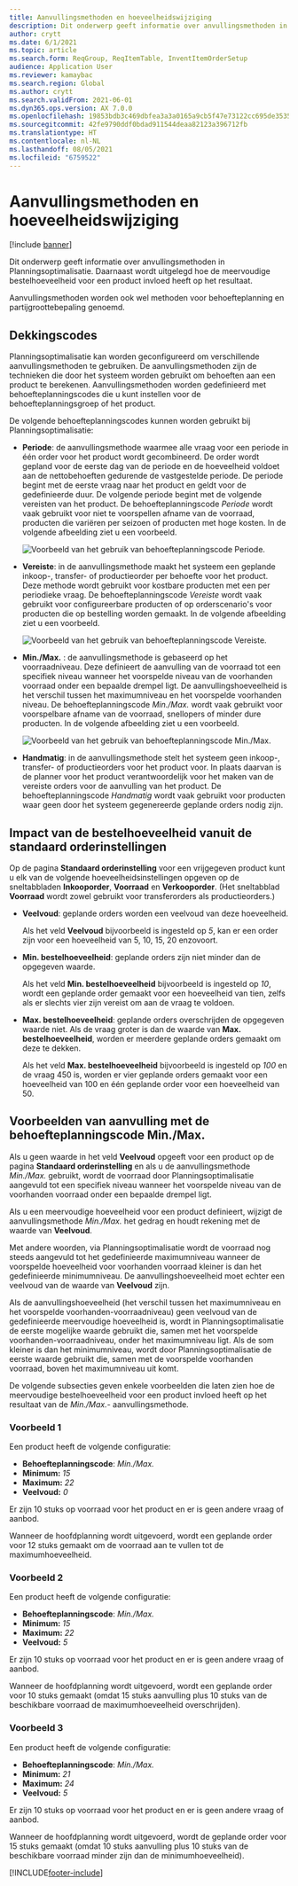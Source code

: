 ```yaml
---
title: Aanvullingsmethoden en hoeveelheidswijziging
description: Dit onderwerp geeft informatie over anvullingsmethoden in Planningsoptimalisatie. Daarnaast wordt uitgelegd hoe de meervoudige bestelhoeveelheid voor een product invloed heeft op het resultaat.
author: crytt
ms.date: 6/1/2021
ms.topic: article
ms.search.form: ReqGroup, ReqItemTable, InventItemOrderSetup
audience: Application User
ms.reviewer: kamaybac
ms.search.region: Global
ms.author: crytt
ms.search.validFrom: 2021-06-01
ms.dyn365.ops.version: AX 7.0.0
ms.openlocfilehash: 19853bdb3c469dbfea3a3a0165a9cb5f47e73122cc695de3535a58f6e65e7933
ms.sourcegitcommit: 42fe9790ddf0bdad911544deaa82123a396712fb
ms.translationtype: HT
ms.contentlocale: nl-NL
ms.lasthandoff: 08/05/2021
ms.locfileid: "6759522"
---
```

# <a name="replenishment-methods-and-quantity-modification"></a>Aanvullingsmethoden en hoeveelheidswijziging

[!include [banner](../../includes/banner.md)]

Dit onderwerp geeft informatie over anvullingsmethoden in Planningsoptimalisatie. Daarnaast wordt uitgelegd hoe de meervoudige bestelhoeveelheid voor een product invloed heeft op het resultaat.

Aanvullingsmethoden worden ook wel methoden voor behoefteplanning en partijgroottebepaling genoemd.

## <a name="coverage-codes"></a>Dekkingscodes

Planningsoptimalisatie kan worden geconfigureerd om verschillende aanvullingsmethoden te gebruiken. De aanvullingsmethoden zijn de technieken die door het systeem worden gebruikt om behoeften aan een product te berekenen. Aanvullingsmethoden worden gedefinieerd met behoefteplanningscodes die u kunt instellen voor de behoefteplanningsgroep of het product.

De volgende behoefteplanningscodes kunnen worden gebruikt bij Planningsoptimalisatie:

- **Periode**: de aanvullingsmethode waarmee alle vraag voor een periode in één order voor het product wordt gecombineerd. De order wordt gepland voor de eerste dag van de periode en de hoeveelheid voldoet aan de nettobehoeften gedurende de vastgestelde periode. De periode begint met de eerste vraag naar het product en geldt voor de gedefinieerde duur. De volgende periode begint met de volgende vereisten van het product. De behoefteplanningscode *Periode* wordt vaak gebruikt voor niet te voorspellen afname van de voorraad, producten die variëren per seizoen of producten met hoge kosten. In de volgende afbeelding ziet u een voorbeeld.

    ![Voorbeeld van het gebruik van behoefteplanningscode Periode.](./media/coverage-code-period.png "Voorbeeld van het gebruik van behoefteplanningscode Periode")

- **Vereiste**: in de aanvullingsmethode maakt het systeem een geplande inkoop-, transfer- of productieorder per behoefte voor het product. Deze methode wordt gebruikt voor kostbare producten met een per periodieke vraag. De behoefteplanningscode *Vereiste* wordt vaak gebruikt voor configureerbare producten of op orderscenario's voor producten die op bestelling worden gemaakt. In de volgende afbeelding ziet u een voorbeeld.

    ![Voorbeeld van het gebruik van behoefteplanningscode Vereiste.](./media/coverage-code-requirement.png "Voorbeeld van het gebruik van behoefteplanningscode Vereiste")

- **Min./Max.** : de aanvullingsmethode is gebaseerd op het voorraadniveau. Deze definieert de aanvulling van de voorraad tot een specifiek niveau wanneer het voorspelde niveau van de voorhanden voorraad onder een bepaalde drempel ligt. De aanvullingshoeveelheid is het verschil tussen het maximumniveau en het voorspelde voorhanden niveau. De behoefteplanningscode *Min./Max.* wordt vaak gebruikt voor voorspelbare afname van de voorraad, snellopers of minder dure producten. In de volgende afbeelding ziet u een voorbeeld.

    ![Voorbeeld van het gebruik van behoefteplanningscode Min./Max.](./media/coverage-code-min-max.png "Voorbeeld van het gebruik van behoefteplanningscode Min./Max.")

- **Handmatig**: in de aanvullingsmethode stelt het systeem geen inkoop-, transfer- of productieorders voor het product voor. In plaats daarvan is de planner voor het product verantwoordelijk voor het maken van de vereiste orders voor de aanvulling van het product. De behoefteplanningscode *Handmatig* wordt vaak gebruikt voor producten waar geen door het systeem gegenereerde geplande orders nodig zijn.

## <a name="impact-of-the-order-quantity-from-default-order-settings"></a>Impact van de bestelhoeveelheid vanuit de standaard orderinstellingen

Op de pagina **Standaard orderinstelling** voor een vrijgegeven product kunt u elk van de volgende hoeveelheidsinstellingen opgeven op de sneltabbladen **Inkooporder**, **Voorraad** en **Verkooporder**. (Het sneltabblad **Voorraad** wordt zowel gebruikt voor transferorders als productieorders.)

- **Veelvoud**: geplande orders worden een veelvoud van deze hoeveelheid.

    Als het veld **Veelvoud** bijvoorbeeld is ingesteld op *5*, kan er een order zijn voor een hoeveelheid van 5, 10, 15, 20 enzovoort.

- **Min. bestelhoeveelheid**: geplande orders zijn niet minder dan de opgegeven waarde.

    Als het veld **Min. bestelhoeveelheid** bijvoorbeeld is ingesteld op *10*, wordt een geplande order gemaakt voor een hoeveelheid van tien, zelfs als er slechts vier zijn vereist om aan de vraag te voldoen.

- **Max. bestelhoeveelheid**: geplande orders overschrijden de opgegeven waarde niet. Als de vraag groter is dan de waarde van **Max. bestelhoeveelheid**, worden er meerdere geplande orders gemaakt om deze te dekken.

    Als het veld **Max. bestelhoeveelheid** bijvoorbeeld is ingesteld op *100* en de vraag 450 is, worden er vier geplande orders gemaakt voor een hoeveelheid van 100 en één geplande order voor een hoeveelheid van 50.

## <a name="examples-of-replenishment-that-use-the-minmax-coverage-code"></a>Voorbeelden van aanvulling met de behoefteplanningscode Min./Max.

Als u geen waarde in het veld **Veelvoud** opgeeft voor een product op de pagina **Standaard orderinstelling** en als u de aanvullingsmethode *Min./Max.* gebruikt, wordt de voorraad door Planningsoptimalisatie aangevuld tot een specifiek niveau wanneer het voorspelde niveau van de voorhanden voorraad onder een bepaalde drempel ligt.

Als u een meervoudige hoeveelheid voor een product definieert, wijzigt de aanvullingsmethode *Min./Max.* het gedrag en houdt rekening met de waarde van **Veelvoud**.

Met andere woorden, via Planningsoptimalisatie wordt de voorraad nog steeds aangevuld tot het gedefinieerde maximumniveau wanneer de voorspelde hoeveelheid voor voorhanden voorraad kleiner is dan het gedefinieerde minimumniveau. De aanvullingshoeveelheid moet echter een veelvoud van de waarde van **Veelvoud** zijn.

Als de aanvullingshoeveelheid (het verschil tussen het maximumniveau en het voorspelde voorhanden-voorraadniveau) geen veelvoud van de gedefinieerde meervoudige hoeveelheid is, wordt in Planningsoptimalisatie de eerste mogelijke waarde gebruikt die, samen met het voorspelde voorhanden-voorraadniveau, onder het maximumniveau ligt. Als de som kleiner is dan het minimumniveau, wordt door Planningsoptimalisatie de eerste waarde gebruikt die, samen met de voorspelde voorhanden voorraad, boven het maximumniveau uit komt.

De volgende subsecties geven enkele voorbeelden die laten zien hoe de meervoudige bestelhoeveelheid voor een product invloed heeft op het resultaat van de *Min./Max.*- aanvullingsmethode.

### <a name="example-1"></a>Voorbeeld 1

Een product heeft de volgende configuratie:

- **Behoefteplanningscode**: *Min./Max.*
- **Minimum:** *15*
- **Maximum:** *22*
- **Veelvoud:** *0*

Er zijn 10 stuks op voorraad voor het product en er is geen andere vraag of aanbod.

Wanneer de hoofdplanning wordt uitgevoerd, wordt een geplande order voor 12 stuks gemaakt om de voorraad aan te vullen tot de maximumhoeveelheid.

### <a name="example-2"></a>Voorbeeld 2

Een product heeft de volgende configuratie:

- **Behoefteplanningscode**: *Min./Max.*
- **Minimum:** *15*
- **Maximum:** *22*
- **Veelvoud:** *5*

Er zijn 10 stuks op voorraad voor het product en er is geen andere vraag of aanbod.

Wanneer de hoofdplanning wordt uitgevoerd, wordt een geplande order voor 10 stuks gemaakt (omdat 15 stuks aanvulling plus 10 stuks van de beschikbare voorraad de maximumhoeveelheid overschrijden).

### <a name="example-3"></a>Voorbeeld 3

Een product heeft de volgende configuratie:

- **Behoefteplanningscode**: *Min./Max.*
- **Minimum:** *21*
- **Maximum:** *24*
- **Veelvoud:** *5*

Er zijn 10 stuks op voorraad voor het product en er is geen andere vraag of aanbod.

Wanneer de hoofdplanning wordt uitgevoerd, wordt de geplande order voor 15 stuks gemaakt (omdat 10 stuks aanvulling plus 10 stuks van de beschikbare voorraad minder zijn dan de minimumhoeveelheid).

[!INCLUDE[footer-include](../../../includes/footer-banner.md)]
